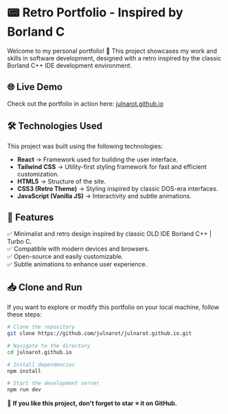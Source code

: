 # 📟 Retro Portfolio - Inspired by Borland C

Welcome to my personal portfolio! 🚀 This project showcases my work and skills in software development, designed with a retro inspired by the classic Borland C++ IDE development environment.

## 🌐 Live Demo

Check out the portfolio in action here: [julnarot.github.io](https://julnarot.github.io)

## 🛠️ Technologies Used

This project was built using the following technologies:

- **React** → Framework used for building the user interface.
- **Tailwind CSS** → Utility-first styling framework for fast and efficient customization.
- **HTML5** → Structure of the site.
- **CSS3 (Retro Theme)** → Styling inspired by classic DOS-era interfaces.
- **JavaScript (Vanilla JS)** → Interactivity and subtle animations.


## 🚀 Features

✅ Minimalist and retro design inspired by classic OLD IDE Borland C++ | Turbo C.\
✅ Compatible with modern devices and browsers.\
✅ Open-source and easily customizable.\
✅ Subtle animations to enhance user experience.

## 📥 Clone and Run

If you want to explore or modify this portfolio on your local machine, follow these steps:

```bash
# Clone the repository
git clone https://github.com/julnarot/julnarot.github.io.git

# Navigate to the directory
cd julnarot.github.io

# Install dependencies
npm install

# Start the development server
npm run dev
```


💾 **If you like this project, don't forget to star ⭐ it on GitHub.**

